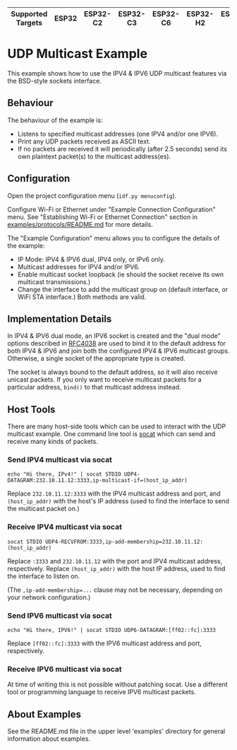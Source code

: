 | Supported Targets | ESP32 | ESP32-C2 | ESP32-C3 | ESP32-C6 | ESP32-H2 | ESP32-S2 | ESP32-S3 |
| ----------------- | ----- | -------- | -------- | -------- | -------- | -------- | -------- |

# UDP Multicast Example

This example shows how to use the IPV4 & IPV6 UDP multicast features via the BSD-style sockets interface.

## Behaviour

The behaviour of the example is:

* Listens to specified multicast addresses (one IPV4 and/or one IPV6).
* Print any UDP packets received as ASCII text.
* If no packets are received it will periodically (after 2.5 seconds) send its own plaintext packet(s) to the multicast address(es).

## Configuration

Open the project configuration menu (`idf.py menuconfig`).

Configure Wi-Fi or Ethernet under "Example Connection Configuration" menu. See "Establishing Wi-Fi or Ethernet Connection" section in [examples/protocols/README.md](../../README.md) for more details.

The "Example Configuration" menu allows you to configure the details of the example:

* IP Mode: IPV4 & IPV6 dual, IPV4 only, or IPv6 only.
* Multicast addresses for IPV4 and/or IPV6.
* Enable multicast socket loopback (ie should the socket receive its own multicast transmissions.)
* Change the interface to add the multicast group on (default interface, or WiFi STA interface.) Both methods are valid.

## Implementation Details

In IPV4 & IPV6 dual mode, an IPV6 socket is created and the "dual mode" options described in [RFC4038](https://tools.ietf.org/html/rfc4038) are used to bind it to the default address for both IPV4 & IPV6 and join both the configured IPV4 & IPV6 multicast groups. Otherwise, a single socket of the appropriate type is created.

The socket is always bound to the default address, so it will also receive unicast packets. If you only want to receive multicast packets for a particular address, `bind()` to that  multicast address instead.

## Host Tools

There are many host-side tools which can be used to interact with the UDP multicast example. One command line tool is [socat](http://www.dest-unreach.org/socat/) which can send and receive many kinds of packets.

### Send IPV4 multicast via socat

```
echo "Hi there, IPv4!" | socat STDIO UDP4-DATAGRAM:232.10.11.12:3333,ip-multicast-if=(host_ip_addr)
```

Replace `232.10.11.12:3333` with the IPV4 multicast address and port, and `(host_ip_addr)` with the host's IP address (used to find the interface to send the multicast packet on.)

### Receive IPV4 multicast via socat

```
socat STDIO UDP4-RECVFROM:3333,ip-add-membership=232.10.11.12:(host_ip_addr)
```

Replace `:3333` and `232.10.11.12` with the port and IPV4 multicast address, respectively. Replace `(host_ip_addr)` with the host IP address, used to find the interface to listen on.

(The `,ip-add-membership=...` clause may not be necessary, depending on your network configuration.)

### Send IPV6 multicast via socat

```
echo "Hi there, IPV6!" | socat STDIO UDP6-DATAGRAM:[ff02::fc]:3333
```

Replace `[ff02::fc]:3333` with the IPV6 multicast address and port, respectively.

### Receive IPV6 multicast via socat

At time of writing this is not possible without patching socat. Use a different tool or programming language to receive IPV6 multicast packets.

## About Examples

See the README.md file in the upper level 'examples' directory for general information about examples.

